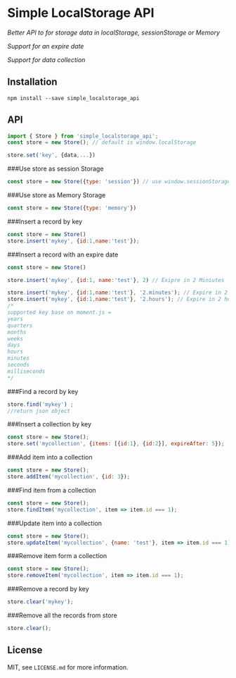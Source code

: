# Simple LocalStorage API


_Better API to for storage data in localStorage, sessionStorage or Memory_

_Support for an expire date_

_Support for data collection_

## Installation

```
npm install --save simple_localstorage_api
```


## API

```js
import { Store } from 'simple_localstorage_api';
const store = new Store(); // default is window.localStorage

store.set('key', {data,...})
```

###Use store as  session Storage
```js
const store = new Store({type: 'session'}) // use window.sessionStorage
```

###Use store as  Memory Storage
```js
const store = new Store({type: 'memory'})
```

###Insert a record by key
```js
const store = new Store()
store.insert('mykey', {id:1,name:'test'});
```

###Insert a record with an expire date
```js
const store = new Store()

store.insert('mykey', {id:1, name:'test'}, 2) // Exipre in 2 Miniutes 

store.insert('mykey', {id:1,name:'test'}, '2.minutes'); // Expire in 2 miniutes
store.insert('mykey', {id:1,name:'test'}, '2.hours'); // Expire in 2 hours
/*
supported key base on moment.js = 
years
quarters
months
weeks
days
hours
minutes
seconds	
milliseconds
*/

```


###Find a record by key
```js
store.find('mykey') ;
//return json object
```

###Insert a collection by key
```js
const store = new Store();
store.set('mycollection', {items: [{id:1}, {id:2}], expireAfter: 5});
```

###Add item into a collection
```js
const store = new Store();
store.addItem('mycollection', {id: 3});
```

###Find item from a collection
```js
const store = new Store();
store.findItem('mycollection', item => item.id === 1);
```

###Update item into a collection
```js
const store = new Store();
store.updateItem('mycollection', {name: 'test'}, item => item.id === 1);
```

###Remove item form a collection
```js
const store = new Store();
store.removeItem('mycollection', item => item.id === 1);
```


###Remove a record by key
```js
store.clear('mykey');
```

###Remove all the records from store
```js
store.clear();
```


## License

MIT, see `LICENSE.md` for more information.
